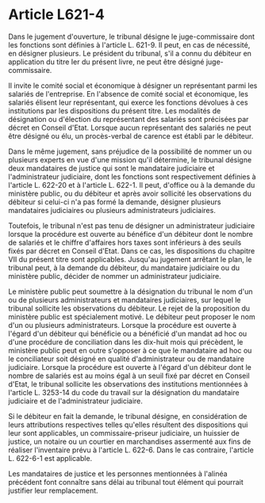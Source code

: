 # Article L621-4

Dans le jugement d'ouverture, le tribunal désigne le juge-commissaire dont les fonctions sont définies à l'article L. 621-9. Il peut, en cas de nécessité, en désigner plusieurs. Le président du tribunal, s'il a connu du débiteur en application du titre Ier du présent livre, ne peut être désigné juge-commissaire.

Il invite le comité social et économique à désigner un représentant parmi les salariés de l'entreprise. En l'absence de comité social et économique, les salariés élisent leur représentant, qui exerce les fonctions dévolues à ces institutions par les dispositions du présent titre. Les modalités de désignation ou d'élection du représentant des salariés sont précisées par décret en Conseil d'Etat. Lorsque aucun représentant des salariés ne peut être désigné ou élu, un procès-verbal de carence est établi par le débiteur.

Dans le même jugement, sans préjudice de la possibilité de nommer un ou plusieurs experts en vue d'une mission qu'il détermine, le tribunal désigne deux mandataires de justice qui sont le mandataire judiciaire et l'administrateur judiciaire, dont les fonctions sont respectivement définies à l'article L. 622-20 et à l'article L. 622-1. Il peut, d'office ou à la demande du ministère public, ou du débiteur et après avoir sollicité les observations du débiteur si celui-ci n'a pas formé la demande, désigner plusieurs mandataires judiciaires ou plusieurs administrateurs judiciaires.

Toutefois, le tribunal n'est pas tenu de désigner un administrateur judiciaire lorsque la procédure est ouverte au bénéfice d'un débiteur dont le nombre de salariés et le chiffre d'affaires hors taxes sont inférieurs à des seuils fixés par décret en Conseil d'Etat. Dans ce cas, les dispositions du chapitre VII du présent titre sont applicables. Jusqu'au jugement arrêtant le plan, le tribunal peut, à la demande du débiteur, du mandataire judiciaire ou du ministère public, décider de nommer un administrateur judiciaire.

Le ministère public peut soumettre à la désignation du tribunal le nom d'un ou de plusieurs administrateurs et mandataires judiciaires, sur lequel le tribunal sollicite les observations du débiteur. Le rejet de la proposition du ministère public est spécialement motivé. Le débiteur peut proposer le nom d'un ou plusieurs administrateurs. Lorsque la procédure est ouverte à l'égard d'un débiteur qui bénéficie ou a bénéficié d'un mandat ad hoc ou d'une procédure de conciliation dans les dix-huit mois qui précèdent, le ministère public peut en outre s'opposer à ce que le mandataire ad hoc ou le conciliateur soit désigné en qualité d'administrateur ou de mandataire judiciaire. Lorsque la procédure est ouverte à l'égard d'un débiteur dont le nombre de salariés est au moins égal à un seuil fixé par décret en Conseil d'Etat, le tribunal sollicite les observations des institutions mentionnées à l'article L. 3253-14 du code du travail sur la désignation du mandataire judiciaire et de l'administrateur judiciaire.

Si le débiteur en fait la demande, le tribunal désigne, en considération de leurs attributions respectives telles qu'elles résultent des dispositions qui leur sont applicables, un commissaire-priseur judiciaire, un huissier de justice, un notaire ou un courtier en marchandises assermenté aux fins de réaliser l'inventaire prévu à l'article L. 622-6. Dans le cas contraire, l'article L. 622-6-1 est applicable.

Les mandataires de justice et les personnes mentionnées à l'alinéa précédent font connaître sans délai au tribunal tout élément qui pourrait justifier leur remplacement.
